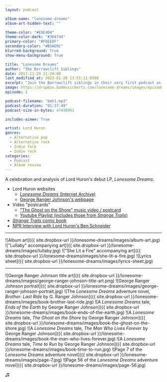 ```yaml
---
layout: podcast

album-name: "lonesome-dreams"
album-art-hidden-text: ""

theme-color: "#E9E4D4"
theme-color-dark: "#3D4744"
primary-color: "#F6EEDF"
secondary-color: "#B5AD9C"
blurred-background: True
show-menu-background: True

title: "Lonesome Dreams"
author: "The Barrowclift Siblings"
date: 2017-11-29 21:29:00
last_modified_at: 2023-01-28 13:51:11-0500
excerpt: "Join the Barrowclift siblings in their very first podcast as they analyze and celebrate Lord Huron’s debut LP, “Lonesome Dreams”."
image: https://dropbox.badmusichertz.com/lonesome-dreams/images/episode-art.jpg
episode: 1

podcast-filename: "bmh1.mp3"
podcast-duration: "01:37:49"
podcast-size-in-bytes: 47438991

includes-aimee: True

artist: Lord Huron
genres:
  - Alternative pop
  - Alternative rock
  - Indie folk
  - Indie rock
categories:
  - Podcast
  - Album review
---
```


A celebration and analysis of Lord Huron's debut LP, *Lonesome Dreams*.

* Lord Huron websites
	- [*Lonesome Dreams* (Internet Archive)](https://web.archive.org/web/20121201170541/http://www.lordhuron.com/)
	- [George Ranger Johnson's webpage](http://www.georgerangerjohnson.com)
* Video "postcards"
	- ["The Ghost on the Shore" music video / postcard](https://www.youtube.com/watch?v=BCYmDwAckNg)
	- [Youtube Playlist (includes those from *Strange Trails*)](https://www.youtube.com/playlist?list=PL26E088D7793E1C27)
* [*Strange Trails* comic book](https://www.merchbar.com/rock-alternative/lord-huron/lord-huron-strange-trails-comic-book)
* [NPR Interview with Lord Huron's Ben Schneider](http://www.npr.org/2015/04/06/397364256/lord-huron-wants-you-to-dance-at-the-apocalypse)

-----------

![Album art]({{ site.dropbox-url }}/lonesome-dreams/images/album-art.jpg)
!["Lullaby" accompanying art]({{ site.dropbox-url }}/lonesome-dreams/images/lullaby.jpg)
!["She Lit a Fire" accompanying art]({{ site.dropbox-url }}/lonesome-dreams/images/she-lit-a-fire.jpg)
![Lyrics sheet]({{ site.dropbox-url }}/lonesome-dreams/images/lyrics-sheet.jpg)

-----------

![George Ranger Johnson title art]({{ site.dropbox-url }}/lonesome-dreams/images/george-ranger-johnson-title-art.png)
![George Ranger Johnson portrait]({{ site.dropbox-url }}/lonesome-dreams/images/george-ranger-johnson-portrait.jpg)
![The *Lonesome Dreams* adventure novel, *Brother: Last Ride* by G. Ranger Johnson]({{ site.dropbox-url }}/lonesome-dreams/images/book-brother-last-ride.jpg)
![A *Lonesome Dreams* tale, *Ends of the Earth* by George Ranger Johnson]({{ site.dropbox-url }}/lonesome-dreams/images/book-ends-of-the-earth.jpg)
![A *Lonesome Dreams* tale, *The Ghost on the Shore* by George Ranger Johnson]({{ site.dropbox-url }}/lonesome-dreams/images/book-the-ghost-on-the-shore.jpg)
![A *Lonesome Dreams* tale, *The Man Who Lives Forever* by George Ranger Johnson]({{ site.dropbox-url }}/lonesome-dreams/images/book-the-man-who-lives-forever.jpg)
![A *Lonesome Dreams* tale, *Time to Run* by George Ranger Johnson]({{ site.dropbox-url }}/lonesome-dreams/images/book-time-to-run.jpg)
![Page 7 of the *Lonesome Dreams* adventure novel]({{ site.dropbox-url }}/lonesome-dreams/images/page-7.jpg)
![Page 56 of the *Lonesome Dreams* adventure novel]({{ site.dropbox-url }}/lonesome-dreams/images/page-56.jpg)

♫︎